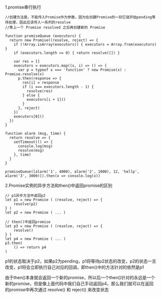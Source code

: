 1.promise串行执行
```text
//创建方法是，不能传入Promise作为参数，因为在创建Promise的一刻它就开始pending等待处理，因此应该传入一系列的resolve
//等上一个 Promise resolved 之后再创建新的 Promise

function promiseQueue (executors) {
  return new Promise((resolve, reject) => {
    if (!Array.isArray(executors)) { executors = Array.from(executors) }
    if (executors.length <= 0) { return resolve([]) }

    var res = []
    executors = executors.map((x, i) => () => {
      var p = typeof x === 'function' ? new Promise(x) : Promise.resolve(x)
      p.then(response => {
        res[i] = response
        if (i === executors.length - 1) {
          resolve(res)
        } else {
          executors[i + 1]()
        }
      }, reject)
    })
    executors[0]()
  })
}

function alarm (msg, time) {
  return resolve => {
    setTimeout(() => {
      console.log(msg)
      resolve(msg)
    }, time)
  }
}

promiseQueue([alarm('1', 4000), alarm('2', 1000), 12, 'hellp', alarm('3', 3000)]).then(x => console.log(x))

```
2.Promise实例的异步方法和then()中返回promise的区别
```text
// p1异步方法中返回p2
let p1 = new Promise ( (resolve, reject) => {
    resolve(p2)
} )
let p2 = new Promise ( ... )

// then()中返回promise
let p3 = new Promise ( (resolve, reject) => {
    resolve()
} )
let p4 = new Promise ( ... )
p3.then(
    () => return p4
)

```
p1的状态取决于p2，如果p2为pending，p1将等待p2状态的改变，p2的状态一旦改变，p1将会立即执行自己对应的回调，即then()中的方法针对的依然是p1

由于then()本身就会返回一个新的promise，所以后一个then()针对的永远是一个新的promise，但是像上面代码中我们自己手动返回p4，那么我们就可以在返回的promise中再次通过 resolve() 和 reject() 来改变状态
